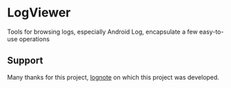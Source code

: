 # LogViewer
Tools for browsing logs, especially Android Log, encapsulate a few easy-to-use operations

## Support
Many thanks for this project, [lognote](https://github.com/cdcsgit/lognote) on which this project was developed.